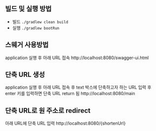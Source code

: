 ## 빌드 및 실행 방법
- 빌드 `./gradlew clean build` 
- 실행 `./gradlew bootRun`

## 스웨거 사용방법
application 실행 후 아래 URL 접속
http://localhost:8080/swagger-ui.html 

## 단축 URL 생성 
application 실행 후 아래 URL 접속 후 
text 박스에 단축하고자 하는 URL 입력 후 enter 키를 입력하면 단축 URL return 됨
http://localhost:8080/main

## 단축 URL로 원 주소로 redirect 
아래 URL에 단축 URL 입력
http://localhost:8080/{shortenUrl}
